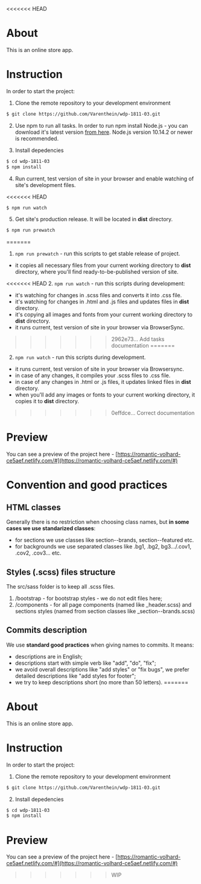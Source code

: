 <<<<<<< HEAD
# About

This is an online store app.

# Instruction

In order to start the project:

1. Clone the remote repository to your development environment

```sh
$ git clone https://github.com/Varenthein/wdp-1811-03.git
```

2. Use npm to run all tasks. In order to run npm install Node.js - you can download it's latest version [from here](https://nodejs.org/en/). Node.js version 10.14.2 or newer is recommended. 

3. Install depedencies

```sh
$ cd wdp-1811-03
$ npm install
```

4. Run current, test version of site in your browser and enable watching of site's development files.

<<<<<<< HEAD
```sh
$ npm run watch
```

5. Get site's production release. It will be located in **dist** directory.

```sh
$ npm run prewatch
```
=======
1. `npm run prewatch` - run this scripts to get stable release of project.
- it copies all necessary files from your current working directory to **dist** directory, where you'll find ready-to-be-published version of site. 

<<<<<<< HEAD
2. `npm run watch` - run this scripts during development:
- it's watching for changes in .scss files and converts it into .css file.
- it's watching for changes in .html and .js files and updates files in **dist** directory.
- it's copying all images and fonts from your current working directory to **dist** directory.
- it runs current, test version of site in your browser via BrowserSync.
>>>>>>> 2962e73... Add tasks documentation
=======
2. `npm run watch` - run this scripts during development.
- it runs current, test version of site in your browser via Browsersync.
- in case of any changes, it compiles your .scss files to .css file.
- in case of any changes in .html or .js files, it updates linked files in **dist** directory.
- when you'll add any images or fonts to your current working directory, it copies it to **dist** directory.
>>>>>>> 0effdce... Correct documentation

# Preview

You can see a preview of the project here - [https://romantic-volhard-ce5aef.netlify.com/#](https://romantic-volhard-ce5aef.netlify.com/#)


# Convention and good practices 

## HTML classes
Generally there is no restriction when choosing class names, but **in some cases we use standarized classes**:
- for sections we use classes like section--brands, section--featured etc. 
- for backgrounds we use separated classes like .bg1, .bg2, bg3.../.cov1, .cov2, .cov3... etc.

## Styles (.scss) files structure
The src/sass folder is to keep all .scss files.
1. /bootstrap - for bootstrap styles - we do not edit files here;
2. /components - for all page components (named like _header.scss) and sections styles (named from section classes like _section--brands.scss)

## Commits description
We use **standard good practices** when giving names to commits. It means:
- descriptions are in English;
- descriptions start with simple verb like "add", "do", "fix";
- we avoid overall descriptions like "add styles" or "fix bugs", we prefer detailed descriptions like "add styles for footer";
- we try to keep descriptions short (no more than 50 letters).
=======
# About

This is an online store app.

# Instruction

In order to start the project:

1. Clone the remote repository to your development environment

```sh
$ git clone https://github.com/Varenthein/wdp-1811-03.git
```

2. Install depedencies

```sh
$ cd wdp-1811-03
$ npm install
```

# Preview

You can see a preview of the project here - [https://romantic-volhard-ce5aef.netlify.com/#](https://romantic-volhard-ce5aef.netlify.com/#)

>>>>>>> WIP
